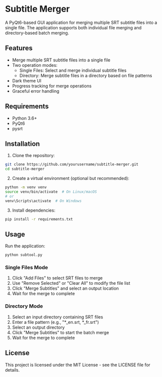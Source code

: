# Subtitle Merger

A PyQt6-based GUI application for merging multiple SRT subtitle files into a single file. The application supports both individual file merging and directory-based batch merging.

## Features

- Merge multiple SRT subtitle files into a single file
- Two operation modes:
  - Single Files: Select and merge individual subtitle files
  - Directory: Merge subtitle files in a directory based on file patterns
- Dark theme UI
- Progress tracking for merge operations
- Graceful error handling

## Requirements

- Python 3.6+
- PyQt6
- pysrt

## Installation

1. Clone the repository:
```bash
git clone https://github.com/yourusername/subtitle-merger.git
cd subtitle-merger
```

2. Create a virtual environment (optional but recommended):
```bash
python -m venv venv
source venv/bin/activate  # On Linux/macOS
# or
venv\Scripts\activate  # On Windows
```

3. Install dependencies:
```bash
pip install -r requirements.txt
```

## Usage

Run the application:
```bash
python subtool.py
```

### Single Files Mode
1. Click "Add Files" to select SRT files to merge
2. Use "Remove Selected" or "Clear All" to modify the file list
3. Click "Merge Subtitles" and select an output location
4. Wait for the merge to complete

### Directory Mode
1. Select an input directory containing SRT files
2. Enter a file pattern (e.g., "*_en.srt, *_fr.srt")
3. Select an output directory
4. Click "Merge Subtitles" to start the batch merge
5. Wait for the merge to complete

## License

This project is licensed under the MIT License - see the LICENSE file for details.
